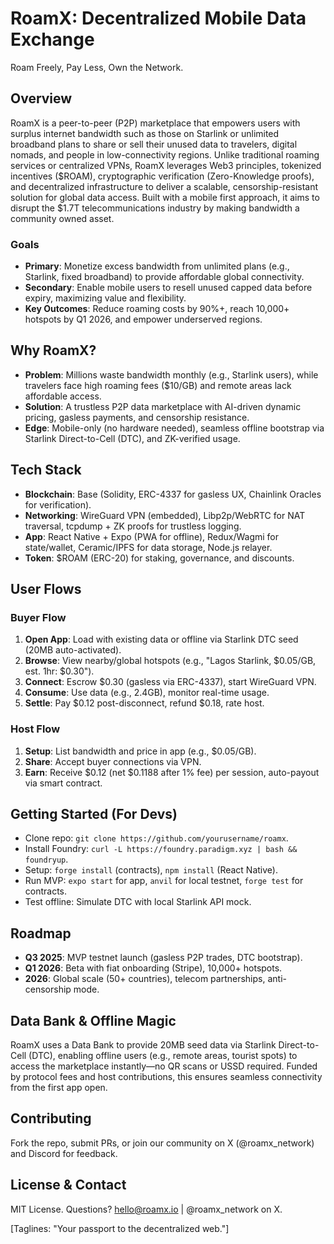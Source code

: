 # RoamX: Decentralized Mobile Data Exchange

Roam Freely, Pay Less, Own the Network.

## Overview

RoamX is a peer-to-peer (P2P) marketplace that empowers users with surplus internet bandwidth such as those on Starlink or unlimited broadband plans to share or sell their unused data to travelers, digital nomads, and people in low-connectivity regions. Unlike traditional roaming services or centralized VPNs, RoamX leverages Web3 principles, tokenized incentives ($ROAM), cryptographic verification (Zero-Knowledge proofs), and decentralized infrastructure to deliver a scalable, censorship-resistant solution for global data access. Built with a mobile first approach, it aims to disrupt the $1.7T telecommunications industry by making bandwidth a community owned asset.

### Goals

- **Primary**: Monetize excess bandwidth from unlimited plans (e.g., Starlink, fixed broadband) to provide affordable global connectivity.
- **Secondary**: Enable mobile users to resell unused capped data before expiry, maximizing value and flexibility.
- **Key Outcomes**: Reduce roaming costs by 90%+, reach 10,000+ hotspots by Q1 2026, and empower underserved regions.

## Why RoamX?

- **Problem**: Millions waste bandwidth monthly (e.g., Starlink users), while travelers face high roaming fees ($10/GB) and remote areas lack affordable access.
- **Solution**: A trustless P2P data marketplace with AI-driven dynamic pricing, gasless payments, and censorship resistance.
- **Edge**: Mobile-only (no hardware needed), seamless offline bootstrap via Starlink Direct-to-Cell (DTC), and ZK-verified usage.

## Tech Stack

- **Blockchain**: Base (Solidity, ERC-4337 for gasless UX, Chainlink Oracles for verification).
- **Networking**: WireGuard VPN (embedded), Libp2p/WebRTC for NAT traversal, tcpdump + ZK proofs for trustless logging.
- **App**: React Native + Expo (PWA for offline), Redux/Wagmi for state/wallet, Ceramic/IPFS for data storage, Node.js relayer.
- **Token**: $ROAM (ERC-20) for staking, governance, and discounts.

## User Flows

### Buyer Flow

1. **Open App**: Load with existing data or offline via Starlink DTC seed (20MB auto-activated).
2. **Browse**: View nearby/global hotspots (e.g., "Lagos Starlink, $0.05/GB, est. 1hr: $0.30").
3. **Connect**: Escrow $0.30 (gasless via ERC-4337), start WireGuard VPN.
4. **Consume**: Use data (e.g., 2.4GB), monitor real-time usage.
5. **Settle**: Pay $0.12 post-disconnect, refund $0.18, rate host.

### Host Flow

1. **Setup**: List bandwidth and price in app (e.g., $0.05/GB).
2. **Share**: Accept buyer connections via VPN.
3. **Earn**: Receive $0.12 (net $0.1188 after 1% fee) per session, auto-payout via smart contract.

## Getting Started (For Devs)

- Clone repo: `git clone https://github.com/yourusername/roamx`.
- Install Foundry: `curl -L https://foundry.paradigm.xyz | bash && foundryup`.
- Setup: `forge install` (contracts), `npm install` (React Native).
- Run MVP: `expo start` for app, `anvil` for local testnet, `forge test` for contracts.
- Test offline: Simulate DTC with local Starlink API mock.

## Roadmap

- **Q3 2025**: MVP testnet launch (gasless P2P trades, DTC bootstrap).
- **Q1 2026**: Beta with fiat onboarding (Stripe), 10,000+ hotspots.
- **2026**: Global scale (50+ countries), telecom partnerships, anti-censorship mode.

## Data Bank & Offline Magic

RoamX uses a Data Bank to provide 20MB seed data via Starlink Direct-to-Cell (DTC), enabling offline users (e.g., remote areas, tourist spots) to access the marketplace instantly—no QR scans or USSD required. Funded by protocol fees and host contributions, this ensures seamless connectivity from the first app open.

## Contributing

Fork the repo, submit PRs, or join our community on X (@roamx_network) and Discord for feedback.

## License & Contact

MIT License. Questions? hello@roamx.io | @roamx_network on X.

[Taglines: "Your passport to the decentralized web."]

